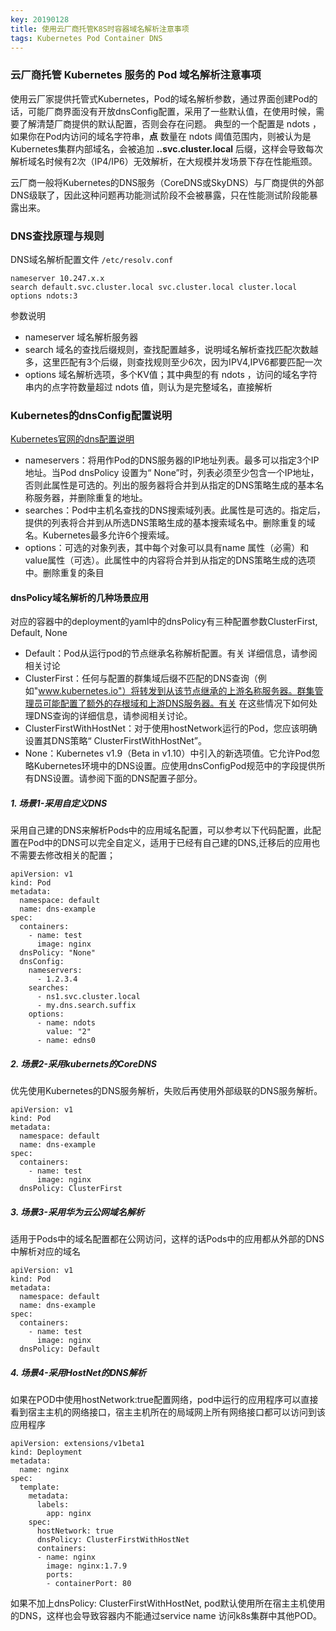 ```yaml
---
key: 20190128
title: 使用云厂商托管K8S时容器域名解析注意事项
tags: Kubernetes Pod Container DNS
---
```


### 云厂商托管 Kubernetes 服务的 Pod 域名解析注意事项
使用云厂家提供托管式Kubernetes，Pod的域名解析参数，通过界面创建Pod的话，可能厂商界面没有开放dnsConfig配置，采用了一些默认值，在使用时候，需要了解清楚厂商提供的默认配置，否则会存在问题。
典型的一个配置是 ndots ，如果你在Pod内访问的域名字符串，**点** 数量在 ndots 阈值范围内，则被认为是Kubernetes集群内部域名，会被追加 **.<namespace>.svc.cluster.local** 后缀，这样会导致每次解析域名时候有2次（IP4/IP6）无效解析，在大规模并发场景下存在性能瓶颈。

云厂商一般将Kubernetes的DNS服务（CoreDNS或SkyDNS）与厂商提供的外部DNS级联了，因此这种问题再功能测试阶段不会被暴露，只在性能测试阶段能暴露出来。

### DNS查找原理与规则
DNS域名解析配置文件 ```/etc/resolv.conf```

```
nameserver 10.247.x.x
search default.svc.cluster.local svc.cluster.local cluster.local
options ndots:3
```

参数说明
- nameserver 域名解析服务器
- search 域名的查找后缀规则，查找配置越多，说明域名解析查找匹配次数越多，这里匹配有3个后缀，则查找规则至少6次，因为IPV4,IPV6都要匹配一次
- options 域名解析选项，多个KV值；其中典型的有 ndots ，访问的域名字符串内的点字符数量超过 ndots 值，则认为是完整域名，直接解析

### Kubernetes的dnsConfig配置说明
[Kubernetes官网的dns配置说明](https://kubernetes.io/docs/concepts/services-networking/dns-pod-service/)

- nameservers：将用作Pod的DNS服务器的IP地址列表。最多可以指定3个IP地址。当Pod dnsPolicy 设置为“ None”时，列表必须至少包含一个IP地址，否则此属性是可选的。列出的服务器将合并到从指定的DNS策略生成的基本名称服务器，并删除重复的地址。
- searches：Pod中主机名查找的DNS搜索域列表。此属性是可选的。指定后，提供的列表将合并到从所选DNS策略生成的基本搜索域名中。删除重复的域名。Kubernetes最多允许6个搜索域。
- options：可选的对象列表，其中每个对象可以具有name 属性（必需）和value属性（可选）。此属性中的内容将合并到从指定的DNS策略生成的选项中。删除重复的条目

#### dnsPolicy域名解析的几种场景应用
对应的容器中的deployment的yaml中的dnsPolicy有三种配置参数ClusterFirst, Default, None
- Default：Pod从运行pod的节点继承名称解析配置。有关 详细信息，请参阅相关讨论
- ClusterFirst：任何与配置的群集域后缀不匹配的DNS查询（例如"www.kubernetes.io"）将转发到从该节点继承的上游名称服务器。群集管理员可能配置了额外的存根域和上游DNS服务器。有关 在这些情况下如何处理DNS查询的详细信息，请参阅相关讨论。
- ClusterFirstWithHostNet：对于使用hostNetwork运行的Pod，您应该明确设置其DNS策略“ ClusterFirstWithHostNet”。
- None：Kubernetes v1.9（Beta in v1.10）中引入的新选项值。它允许Pod忽略Kubernetes环境中的DNS设置。应使用dnsConfigPod规范中的字段提供所有DNS设置。请参阅下面的DNS配置子部分。

##### 1. 场景1-采用自定义DNS

采用自己建的DNS来解析Pods中的应用域名配置，可以参考以下代码配置，此配置在Pod中的DNS可以完全自定义，适用于已经有自己建的DNS,迁移后的应用也不需要去修改相关的配置；

```
apiVersion: v1
kind: Pod
metadata:
  namespace: default
  name: dns-example
spec:
  containers:
    - name: test
      image: nginx
  dnsPolicy: "None"
  dnsConfig:
    nameservers:
      - 1.2.3.4
    searches:
      - ns1.svc.cluster.local
      - my.dns.search.suffix
    options:
      - name: ndots
        value: "2"
      - name: edns0
```

##### 2. 场景2-采用kubernets的CoreDNS

优先使用Kubernetes的DNS服务解析，失败后再使用外部级联的DNS服务解析。

```
apiVersion: v1
kind: Pod
metadata:
  namespace: default
  name: dns-example
spec:
  containers:
    - name: test
      image: nginx
  dnsPolicy: ClusterFirst
```

##### 3. 场景3-采用华为云公网域名解析

适用于Pods中的域名配置都在公网访问，这样的话Pods中的应用都从外部的DNS中解析对应的域名

```
apiVersion: v1
kind: Pod
metadata:
  namespace: default
  name: dns-example
spec:
  containers:
    - name: test
      image: nginx
  dnsPolicy: Default
```

##### 4. 场景4-采用HostNet的DNS解析

如果在POD中使用hostNetwork:true配置网络，pod中运行的应用程序可以直接看到宿主主机的网络接口，宿主主机所在的局域网上所有网络接口都可以访问到该应用程序

```
apiVersion: extensions/v1beta1
kind: Deployment
metadata:
  name: nginx
spec:
  template:
    metadata:
      labels:
        app: nginx
    spec:
      hostNetwork: true
      dnsPolicy: ClusterFirstWithHostNet
      containers:
      - name: nginx
        image: nginx:1.7.9
        ports:
        - containerPort: 80
```

如果不加上dnsPolicy: ClusterFirstWithHostNet, pod默认使用所在宿主主机使用的DNS，这样也会导致容器内不能通过service name 访问k8s集群中其他POD。